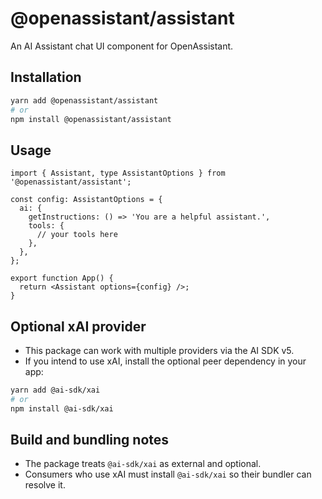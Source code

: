 # @openassistant/assistant

An AI Assistant chat UI component for OpenAssistant.

## Installation

```bash
yarn add @openassistant/assistant
# or
npm install @openassistant/assistant
```

## Usage

```tsx
import { Assistant, type AssistantOptions } from '@openassistant/assistant';

const config: AssistantOptions = {
  ai: {
    getInstructions: () => 'You are a helpful assistant.',
    tools: {
      // your tools here
    },
  },
};

export function App() {
  return <Assistant options={config} />;
}
```

## Optional xAI provider

- This package can work with multiple providers via the AI SDK v5.
- If you intend to use xAI, install the optional peer dependency in your app:

```bash
yarn add @ai-sdk/xai
# or
npm install @ai-sdk/xai
```

## Build and bundling notes

- The package treats `@ai-sdk/xai` as external and optional.
- Consumers who use xAI must install `@ai-sdk/xai` so their bundler can resolve it.
